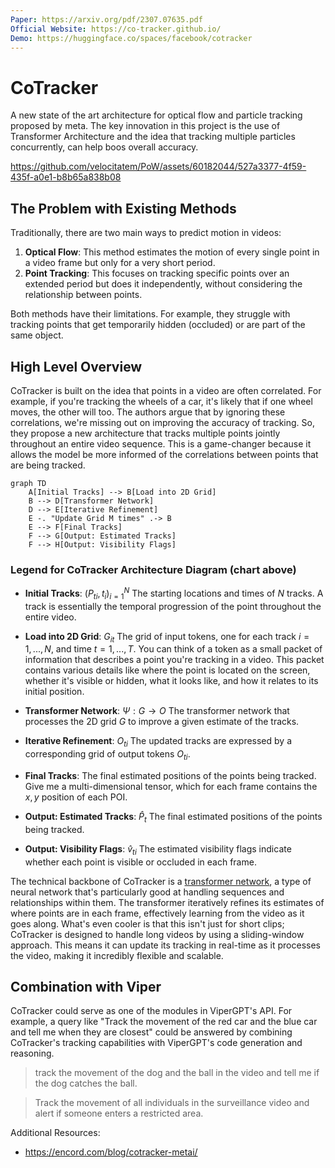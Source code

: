 ```yaml
---
Paper: https://arxiv.org/pdf/2307.07635.pdf
Official Website: https://co-tracker.github.io/
Demo: https://huggingface.co/spaces/facebook/cotracker
---
```

# CoTracker

A new state of the art architecture for optical flow and particle tracking proposed by meta. The key innovation in this project is the use of Transformer Architecture and the idea that tracking multiple particles concurrently, can help boos overall accuracy.

https://github.com/velocitatem/PoW/assets/60182044/527a3377-4f59-435f-a0e1-b8b65a838b08


## The Problem with Existing Methods

Traditionally, there are two main ways to predict motion in videos:

1. **Optical Flow**: This method estimates the motion of every single point in a video frame but only for a very short period.
2. **Point Tracking**: This focuses on tracking specific points over an extended period but does it independently, without considering the relationship between points.

Both methods have their limitations. For example, they struggle with tracking points that get temporarily hidden (occluded) or are part of the same object.

## High Level Overview

CoTracker is built on the idea that points in a video are often correlated. For example, if you're tracking the wheels of a car, it's likely that if one wheel moves, the other will too. The authors argue that by ignoring these correlations, we're missing out on improving the accuracy of tracking. So, they propose a new architecture that tracks multiple points jointly throughout an entire video sequence. This is a game-changer because it allows the model be more informed of the correlations between points that are being tracked.

```mermaid
graph TD
    A[Initial Tracks] --> B[Load into 2D Grid]
    B --> D[Transformer Network]
    D --> E[Iterative Refinement]
    E -. "Update Grid M times" .-> B
    E --> F[Final Tracks]
    F --> G[Output: Estimated Tracks]
    F --> H[Output: Visibility Flags]
```


### Legend for CoTracker Architecture Diagram (chart above)

- **Initial Tracks**: $(P_{ti}, t_i)^{N}_{i=1}$
  The starting locations and times of $N$ tracks. A track is essentially the temporal progression of the point throughout the entire video.

- **Load into 2D Grid**: $G_{it}$
  The grid of input tokens, one for each track $i = 1, ..., N$, and time $t = 1, ..., T$. You can think of a token as a small packet of information that describes a point you're tracking in a video. This packet contains various details like where the point is located on the screen, whether it's visible or hidden, what it looks like, and how it relates to its initial position.

- **Transformer Network**: $\Psi: G \rightarrow O$
  The transformer network that processes the 2D grid $G$ to improve a given estimate of the tracks.

- **Iterative Refinement**: $O_{ti}$
  The updated tracks are expressed by a corresponding grid of output tokens $O_{ti}$.

- **Final Tracks**:
  The final estimated positions of the points being tracked. Give me a multi-dimensional tensor, which for each frame contains the $x,y$ position of each POI.

- **Output: Estimated Tracks**: $\hat{P}_{t}$
  The final estimated positions of the points being tracked.

- **Output: Visibility Flags**: $\hat{v}_{ti}$
  The estimated visibility flags indicate whether each point is visible or occluded in each frame.


The technical backbone of CoTracker is a [transformer network](https://mchromiak.github.io/articles/2017/Sep/12/Transformer-Attention-is-all-you-need/), a type of neural network that's particularly good at handling sequences and relationships within them. The transformer iteratively refines its estimates of where points are in each frame, effectively learning from the video as it goes along. What's even cooler is that this isn't just for short clips; CoTracker is designed to handle long videos by using a sliding-window approach. This means it can update its tracking in real-time as it processes the video, making it incredibly flexible and scalable.

## Combination with Viper

CoTracker could serve as one of the modules in ViperGPT's API. For example, a query like "Track the movement of the red car and the blue car and tell me when they are closest" could be answered by combining CoTracker's tracking capabilities with ViperGPT's code generation and reasoning.

> track the movement of the dog and the ball in the video and tell me if the dog catches the ball.

> Track the movement of all individuals in the surveillance video and alert if someone enters a restricted area.


Additional Resources:
+ https://encord.com/blog/cotracker-metai/
